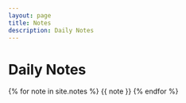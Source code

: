 ```yaml
---
layout: page
title: Notes
description: Daily Notes
---
```


# Daily Notes

{% for note in site.notes %}
{{ note }}
{% endfor %}
